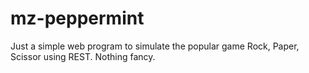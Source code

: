 # mz-peppermint
Just a simple web program to simulate the popular game Rock, Paper, Scissor using REST. Nothing fancy.

